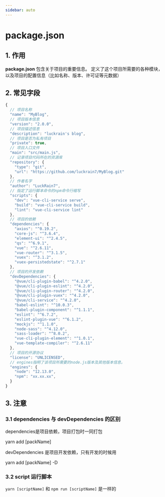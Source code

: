 ```yaml
---
sidebar: auto
---
```


# package.json

## 1. 作用

**package.json** 包含关于项目的重要信息。  定义了这个项目所需要的各种模块，以及项目的配置信息（比如名称、版本、许可证等元数据） 

## 2. 常见字段

```javascript
{
  // 项目名称
  "name": "MyBlog",
  // 项目版本信息
  "version": "2.0.0",
  // 项目描述信息
  "description": "luckrain's blog",
  // 项目是否为私有项目
  "private": true,
  // 项目入口文件
  "main": "src/main.js",
  // 记录项目代码所在的资源库
  "repository": {
    "type": "git",
    "url": "https://github.com/luckrain7/MyBlog.git"
  },
  // 作者名字
  "author": "LuckRain7",
  // 指定了运行脚本命令的npm命令行缩写
  "scripts": {
    "dev": "vue-cli-service serve",
    "build": "vue-cli-service build",
    "lint": "vue-cli-service lint"
  },
  // 项目的依赖
  "dependencies": {
    "axios": "^0.19.2",
    "core-js": "^3.6.4",
    "element-ui": "^2.4.5",
    "qs": "^6.9.1",
    "vue": "^2.6.11",
    "vue-router": "^3.1.5",
    "vuex": "^3.1.2",
    "vuex-persistedstate": "^2.7.1"
  },
  // 项目的开发依赖
  "devDependencies": {
    "@vue/cli-plugin-babel": "^4.2.0",
    "@vue/cli-plugin-eslint": "^4.2.0",
    "@vue/cli-plugin-router": "^4.2.0",
    "@vue/cli-plugin-vuex": "^4.2.0",
    "@vue/cli-service": "^4.2.0",
    "babel-eslint": "^10.0.3",
    "babel-plugin-component": "^1.1.1",
    "eslint": "^6.7.2",
    "eslint-plugin-vue": "^6.1.2",
    "mockjs": "^1.1.0",
    "node-sass": "^4.12.0",
    "sass-loader": "^8.0.2",
    "vue-cli-plugin-element": "^1.0.1",
    "vue-template-compiler": "^2.6.11"
  },
  // 项目的开源协议
  "license": "UNLICENSED",
  // engines指明了该项目所需要的node.js版本及其他版本信息。
  "engines": {
    "node": "12.13.0",
    "npm": "xx.xx.xx",
  }
}
```

## 3. 注意

### 3.1 dependencies 与 devDependencies 的区别

dependencies是项目依赖，项目打包时一同打包

yarn add [packName]

devDependencies 是项目开发依赖，只有开发的时候用

yarn add [packName] -D

### 3.2 script 运行脚本

`yarn [scriptName]` 和 `npm run [scriptName]` 是一样的
